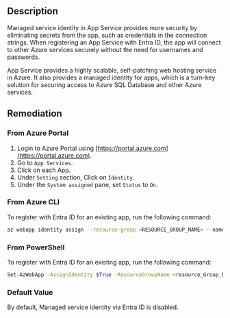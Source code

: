 ## Description

Managed service identity in App Service provides more security by eliminating secrets from the app, such as credentials in the connection strings. When registering an App Service with Entra ID, the app will connect to other Azure services securely without the need for usernames and passwords.

App Service provides a highly scalable, self-patching web hosting service in Azure. It also provides a managed identity for apps, which is a turn-key solution for securing access to Azure SQL Database and other Azure services.

## Remediation

### From Azure Portal

1. Login to Azure Portal using [https://portal.azure.com](https://portal.azure.com).
2. Go to `App Services`.
3. Click on each App.
4. Under `Setting` section, Click on `Identity`.
5. Under the `System assigned` pane, set `Status` to `On`.

### From Azure CLI

To register with Entra ID for an existing app, run the following command:

```bash
az webapp identity assign --resource-group <RESOURCE_GROUP_NAME> --name <APP_NAME>
```

### From PowerShell

To register with Entra ID for an existing app, run the following command:

```bash
Set-AzWebApp -AssignIdentity $True -ResourceGroupName <resource_Group_Name> -Name <App_Name>
```

### Default Value

By default, Managed service identity via Entra ID is disabled.
